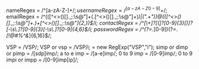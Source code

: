 nameRegex = /^[a-zA-Z\-]+$/;
usernameRegex = /^[a-zA-Z0-9]+$/;
emailRegex = /^(([^<>()[\]\.,;:\s@\"]+(\.[^<>()[\]\.,;:\s@\"]+)*)|(\".+\"))@(([^<>()[\]\.,;:\s@\"]+\.)+[^<>()[\]\.,;:\s@\"]{2,})$/i;
contactRegex = /^[\+]?[(]?[0-9]{3}[)]?[-\s\.]?[0-9]{3}[-\s\.]?[0-9]{4,6}$/i;
passwordRegex = /^(?=.*[0-9])(?=.*[!@#$%^&*])[a-zA-Z0-9!@#$%^&*]{6,16}$/;

VSP = /VSP/;
VSP or vsp  = /VSP/i;
            = new RegExp("VSP","i");
simp or dimp or pimp = /[sdp]imp/;
a to e imp = /[a-e]imp/;
0 to 9 imp = /[0-9]imp/;
0 to 9 impi or impp = /[0-9]imp[ip]/;